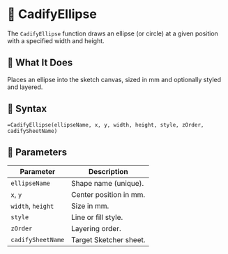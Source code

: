# 🥚 CadifyEllipse

The `CadifyEllipse` function draws an ellipse (or circle) at a given position with a specified width and height.

## 📌 What It Does
Places an ellipse into the sketch canvas, sized in mm and optionally styled and layered.

## 🧾 Syntax

```excel
=CadifyEllipse(ellipseName, x, y, width, height, style, zOrder, cadifySheetName)
```

## 🧮 Parameters

| Parameter         | Description |
|------------------|-------------|
| `ellipseName`     | Shape name (unique). |
| `x`, `y`          | Center position in mm. |
| `width`, `height` | Size in mm. |
| `style`           | Line or fill style. |
| `zOrder`          | Layering order. |
| `cadifySheetName` | Target Sketcher sheet. |